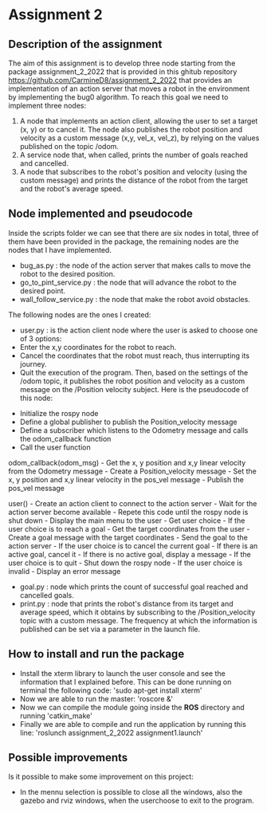 # Assignment 2
## Description of the assignment
The aim of this assignment is to develop three node starting from the package assignment_2_2022 that is provided in this ghitub repository https://github.com/CarmineD8/assignment_2_2022 that provides an implementation of an action server that moves a robot in the environment by implementing the bug0 algorithm. To reach this goal we need to implement three nodes:
1. A node that implements an action client, allowing the user to set a target (x, y) or to cancel it. The node also publishes the robot position and velocity as a custom message (x,y, vel_x, vel_z), by relying on the values published on the topic /odom.
2. A service node that, when called, prints the number of goals reached and cancelled.
3. A node that subscribes to the robot's position and velocity (using the custom message) and prints the distance of the robot from the target and the robot's average speed.

## Node implemented and pseudocode
Inside the scripts folder we can see that there are six nodes in total, three of them have been provided in the package, the remaining nodes are the nodes that I have implemented.
* bug_as.py : the node of the action server that makes calls to move the robot to the desired position.
* go_to_pint_service.py : the node that will advance the robot to the desired point.
* wall_follow_service.py : the node that make the robot avoid obstacles.

The following nodes are the ones I created:
* user.py : is the action client node where the user is asked to choose one of 3 options:
 * Enter the x,y coordinates for the robot to reach.
 * Cancel the coordinates that the robot must reach, thus interrupting its journey.
 * Quit the execution of the program.
Then, based on the settings of the /odom topic, it publishes the robot position and velocity as a custom message on the /Position velocity subject. 
Here is the pseudocode of this node:

- Initialize the rospy node
- Define a global publisher to publish the Position_velocity message
- Define a subscriber which listens to the Odometry message and calls the odom_callback function
- Call the user function

odom_callback(odom_msg)
	- Get the x, y position and x,y linear velocity from the Odometry message
	- Create a Position_velocity message
	- Set the x, y position and x,y linear velocity in the pos_vel message
	- Publish the pos_vel message

user()
	- Create an action client to connect to the action server
	- Wait for the action server become available
	- Repete this code until the rospy node is shut down
		- Display the main menu to the user
		- Get user choice
			- If the user choice is to reach a goal
				- Get the target coordinates from the user
				- Create a goal message with the target coordinates
				- Send the goal to the action server
			- If the user choice is to cancel the current goal
				- If there is an active goal, cancel it
				- If there is no active goal, display a message
			- If the user choice is to quit
				- Shut down the rospy node
			- If the user choice is invalid
				- Display an error message
* goal.py : node which prints the count of successful goal reached and cancelled goals.
* print.py : node that prints the robot's distance from its target and average speed, which it obtains by subscribing to the /Position_velocity topic with a custom message. The frequency at which the information is published can be set via a parameter in the launch file.

## How to install and run the package
* Install the xterm library to launch the user console and see the information that I explained before. This can be done running on terminal the following code:
'sudo apt-get install xterm'
* Now we are able to run the master:
'roscore &'
* Now we can compile the module going inside the **ROS** directory and running
'catkin_make'
* Finally we are able to compile and run the application by running this line:
'roslunch assignment_2_2022 assignment1.launch'

## Possible improvements
Is it possible to make some improvement on this project:
* In the mennu selection is possible to close all the windows, also the gazebo and rviz windows, when the userchoose to exit to the program.
